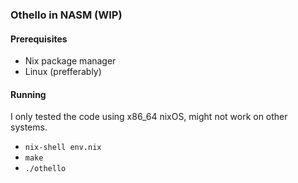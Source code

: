 ### Othello in NASM (WIP)

#### Prerequisites
-  Nix package manager
-  Linux (prefferably)

#### Running
I only tested the code using x86_64 nixOS, might not work on other systems.

- `nix-shell env.nix`
- `make`
- `./othello`
